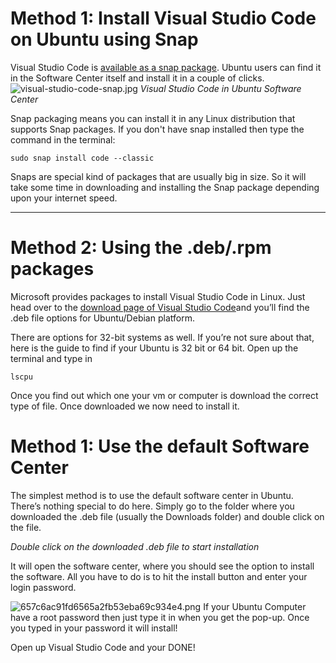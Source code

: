 # Method 1: Install Visual Studio Code on Ubuntu using Snap

Visual Studio Code is [available as a snap package](https://snapcraft.io/code). Ubuntu users can find it in the Software Center itself and install it in a couple of clicks.
![visual-studio-code-snap.jpg](https://i2.wp.com/itsfoss.com/wp-content/uploads/2015/05/visual-studio-code-snap.jpg?w=799&ssl=1) *Visual Studio Code in Ubuntu Software Center* 

Snap packaging means you can install it in any Linux distribution that supports Snap packages. If you don't have snap installed then type the command in the terminal:

```
sudo snap install code --classic
```
Snaps are special kind of packages that are usually big in size. So it will take some time in downloading and installing the Snap package depending upon your internet speed.

---
# Method 2: Using the .deb/.rpm packages
Microsoft provides packages to install Visual Studio Code in Linux. Just head over to the [download page of Visual Studio Code](https://code.visualstudio.com/download)and you’ll find the .deb file options for Ubuntu/Debian platform.

There are options for 32-bit systems as well. If you’re not sure about that, here is the guide to find if your Ubuntu is 32 bit or 64 bit.
Open up the terminal and type in 
```
lscpu
```
Once you find out which one your vm or computer is download the correct type of file.
Once downloaded we now need to install it.

# Method 1: Use the default Software Center
The simplest method is to use the default software center in Ubuntu. There’s nothing special to do here. Simply go to the folder where you downloaded the .deb file (usually the Downloads folder) and double click on the file.

*Double click on the downloaded .deb file to start installation*

It will open the software center, where you should see the option to install the software. All you have to do is to hit the install button and enter your login password.


![657c6ac91fd6565a2fb53eba69c934e4.png](https://cdn.devdojo.com/images/september2021/657c6ac91fd6565a2fb53eba69c934e4.png)
If your Ubuntu Computer have a root password then just type it in when you get the pop-up. Once you typed in your password it will install!

Open up Visual Studio Code and your DONE!